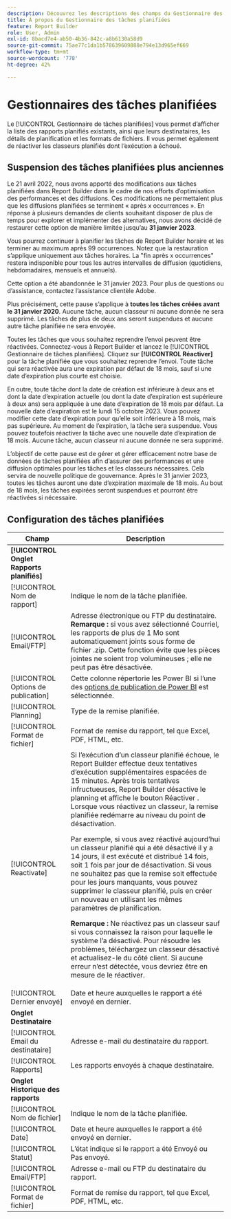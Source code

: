 ```yaml
---
description: Découvrez les descriptions des champs du Gestionnaire des tâches planifiées.
title: À propos du Gestionnaire des tâches planifiées
feature: Report Builder
role: User, Admin
exl-id: 8bacd7e4-ab50-4b36-842c-a8b6130a58d9
source-git-commit: 75ae77c1da1b578639609888e794e13d965ef669
workflow-type: tm+mt
source-wordcount: '778'
ht-degree: 42%

---
```


# Gestionnaires des tâches planifiées

Le [!UICONTROL Gestionnaire de tâches planifiées] vous permet d’afficher la liste des rapports planifiés existants, ainsi que leurs destinataires, les détails de planification et les formats de fichiers. Il vous permet également de réactiver les classeurs planifiés dont l’exécution a échoué.

## Suspension des tâches planifiées plus anciennes

Le 21 avril 2022, nous avons apporté des modifications aux tâches planifiées dans Report Builder dans le cadre de nos efforts d’optimisation des performances et des diffusions. Ces modifications ne permettaient plus que les diffusions planifiées se terminent « après x occurrences ». En réponse à plusieurs demandes de clients souhaitant disposer de plus de temps pour explorer et implémenter des alternatives, nous avons décidé de restaurer cette option de manière limitée jusqu’au **31 janvier 2023**.

Vous pourrez continuer à planifier les tâches de Report Builder horaire et les terminer au maximum après 99 occurrences. Notez que la restauration s’applique uniquement aux tâches horaires. La &quot;fin après x occurrences&quot; restera indisponible pour tous les autres intervalles de diffusion (quotidiens, hebdomadaires, mensuels et annuels).

Cette option a été abandonnée le 31 janvier 2023.
Pour plus de questions ou d’assistance, contactez l’assistance clientèle Adobe.

Plus précisément, cette pause s’applique à **toutes les tâches créées avant le 31 janvier 2020**. Aucune tâche, aucun classeur ni aucune donnée ne sera supprimé. Les tâches de plus de deux ans seront suspendues et aucune autre tâche planifiée ne sera envoyée.

Toutes les tâches que vous souhaitez reprendre l’envoi peuvent être réactivées. Connectez-vous à Report Builder et lancez le [!UICONTROL Gestionnaire de tâches planifiées]. Cliquez sur **[!UICONTROL Réactiver]** pour la tâche planifiée que vous souhaitez reprendre l’envoi. Toute tâche qui sera réactivée aura une expiration par défaut de 18 mois, sauf si une date d’expiration plus courte est choisie.

En outre, toute tâche dont la date de création est inférieure à deux ans et dont la date d’expiration actuelle (ou dont la date d’expiration est supérieure à deux ans) sera appliquée à une date d’expiration de 18 mois par défaut. La nouvelle date d’expiration est le lundi 15 octobre 2023. Vous pouvez modifier cette date d’expiration pour qu’elle soit inférieure à 18 mois, mais pas supérieure. Au moment de l’expiration, la tâche sera suspendue. Vous pouvez toutefois réactiver la tâche avec une nouvelle date d’expiration de 18 mois. Aucune tâche, aucun classeur ni aucune donnée ne sera supprimé.

L’objectif de cette pause est de gérer et gérer efficacement notre base de données de tâches planifiées afin d’assurer des performances et une diffusion optimales pour les tâches et les classeurs nécessaires. Cela servira de nouvelle politique de gouvernance. Après le 31 janvier 2023, toutes les tâches auront une date d’expiration maximale de 18 mois. Au bout de 18 mois, les tâches expirées seront suspendues et pourront être réactivées si nécessaire.

## Configuration des tâches planifiées

| Champ | Description |
| --- | --- |
| **[!UICONTROL Onglet Rapports planifiés]** | |
| [!UICONTROL Nom de rapport] | Indique le nom de la tâche planifiée. |
| [!UICONTROL Email/FTP] | Adresse électronique ou FTP du destinataire. **Remarque :** si vous avez sélectionné Courriel, les rapports de plus de 1 Mo sont automatiquement joints sous forme de fichier .zip. Cette fonction évite que les pièces jointes ne soient trop volumineuses ; elle ne peut pas être désactivée. |
| [!UICONTROL Options de publication] | Cette colonne répertorie les Power BI si l’une des [options de publication de Power BI](https://experienceleague.adobe.com/docs/analytics/analyze/report-builder/publish-powerbi/power-bi.html) est sélectionnée. |
| [!UICONTROL Planning] | Type de la remise planifiée. |
| [!UICONTROL Format de fichier] | Format de remise du rapport, tel que Excel, PDF, HTML, etc. |
| [!UICONTROL Reactivate] | Si l’exécution d’un classeur planifié échoue, le Report Builder effectue deux tentatives d’exécution supplémentaires espacées de 15 minutes. Après trois tentatives infructueuses, Report Builder désactive le planning et affiche le bouton Réactiver . Lorsque vous réactivez un classeur, la remise planifiée redémarre au niveau du point de désactivation.<p>Par exemple, si vous avez réactivé aujourd’hui un classeur planifié qui a été désactivé il y a 14 jours, il est exécuté et distribué 14 fois, soit 1 fois par jour de désactivation. Si vous ne souhaitez pas que la remise soit effectuée pour les jours manquants, vous pouvez supprimer le classeur planifié, puis en créer un nouveau en utilisant les mêmes paramètres de planification.<p>**Remarque :** Ne réactivez pas un classeur sauf si vous connaissez la raison pour laquelle le système l’a désactivé. Pour résoudre les problèmes, téléchargez un classeur désactivé et actualisez-le du côté client. Si aucune erreur n’est détectée, vous devriez être en mesure de le réactiver. |
| [!UICONTROL Dernier envoyé] | Date et heure auxquelles le rapport a été envoyé en dernier. |
| **Onglet Destinataire** | |
| [!UICONTROL Email du destinataire] | Adresse e-mail du destinataire du rapport. |
| [!UICONTROL Rapports] | Les rapports envoyés à chaque destinataire. |
| **Onglet Historique des rapports** | |
| [!UICONTROL Nom de fichier] | Indique le nom de la tâche planifiée. |
| [!UICONTROL Date] | Date et heure auxquelles le rapport a été envoyé en dernier. |
| [!UICONTROL Statut] | L’état indique si le rapport a été Envoyé ou Pas envoyé. |
| [!UICONTROL Email/FTP] | Adresse e-mail ou FTP du destinataire du rapport. |
| [!UICONTROL Format de fichier] | Format de remise du rapport, tel que Excel, PDF, HTML, etc. |
